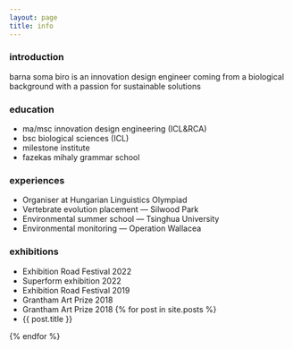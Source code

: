 ```yaml
---
layout: page
title: info
---
```


### introduction

barna soma biro is an innovation design engineer coming from a biological background with a passion for sustainable solutions

### education

- ma/msc innovation design engineering (ICL&RCA)
- bsc biological sciences (ICL)
- milestone institute
- fazekas mihaly grammar school

### experiences

* Organiser at Hungarian Linguistics Olympiad
* Vertebrate evolution placement — Silwood Park
* Environmental summer school — Tsinghua University
* Environmental monitoring — Operation Wallacea

### exhibitions

- Exhibition Road Festival 2022
- Superform exhibition 2022
- Exhibition Road Festival 2019
- Grantham Art Prize 2018
- <a href="https://bsbiro.github.io/2019/04/25/grantham-art-prize-2018" style="text-decoration:none" >Grantham Art Prize 2018</a>
{% for post in site.posts %}
- <a href="{{ site.baseurl }}{{ post.url }}" style="text-decoration:none">
    {{ post.title }}
  </a>
{% endfor %}
